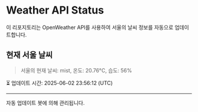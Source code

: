
# Weather API Status

이 리포지토리는 OpenWeather API를 사용하여 서울의 날씨 정보를 자동으로 업데이트합니다.

## 현재 서울 날씨
> 서울의 현재 날씨: mist, 온도: 20.76°C, 습도: 56%

⏳ 업데이트 시간: 2025-06-02 23:56:12 (UTC)

---
자동 업데이트 봇에 의해 관리됩니다.

